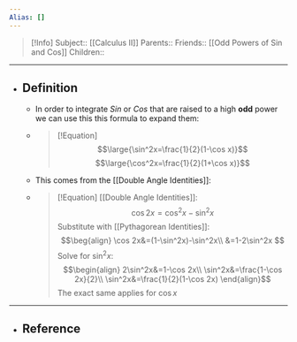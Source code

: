 ```yaml
---
Alias: []
---
```

> [!Info]
> Subject:: [[Calculus II]]
> Parents:: 
> Friends:: [[Odd Powers of Sin and Cos]]
> Children:: 
---
- ## Definition
	- In order to integrate $Sin$ or $Cos$ that are raised to a high **odd** power we can use this this formula to expand them:
	- > [!Equation]
	  > $$\large{\sin^2x=\frac{1}{2}(1-\cos x)}$$
	  > $$\large{\cos^2x=\frac{1}{2}(1+\cos x)}$$
	- This comes from the [[Double Angle Identities]]:
	- > [!Equation]
	  > [[Double Angle Identities]]:
	  > $$\cos 2x=\cos^2x-\sin^2x$$
	  > Substitute with [[Pythagorean Identities]]:
	  > $$\beg{align}
	  > \cos 2x&=(1-\sin^2x)-\sin^2x\\
	  > &=1-2\sin^2x
	  > $$
	  > Solve for $\sin^2x$:
	  > $$\begin{align}
	  > 2\sin^2x&=1-\cos 2x\\
	  > \sin^2x&=\frac{1-\cos 2x}{2}\\
	  > \sin^2x&=\frac{1}{2}(1-\cos 2x)
	  > \end{align}$$
	  > The exact same applies for $\cos x$
---
- ## Reference
